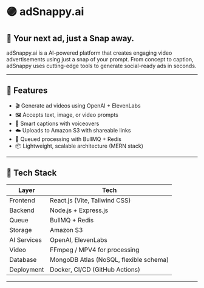 # 🟣 adSnappy.ai  
## 🎯 Your next ad, just a Snap away.

adSnappy.ai is a AI-powered platform that creates engaging video advertisements using just a snap of your prompt. From concept to caption, adSnappy uses cutting-edge tools to generate social-ready ads in seconds.

---

## 🚀 Features

- 🎬 Generate ad videos using OpenAI + ElevenLabs
- 🖼️ Accepts text, image, or video prompts
- 🧠 Smart captions with voiceovers
- ☁️ Uploads to Amazon S3 with shareable links
- 🔁 Queued processing with BullMQ + Redis
- 📦 Lightweight, scalable architecture (MERN stack)

---

## 🧩 Tech Stack

| Layer        | Tech                                  |
|--------------|----------------------------------------|
| Frontend     | React.js (Vite, Tailwind CSS)          |
| Backend      | Node.js + Express.js                   |
| Queue        | BullMQ + Redis                         |
| Storage      | Amazon S3                              |
| AI Services  | OpenAI, ElevenLabs      |
| Video        | FFmpeg / MPV4 for processing           |
| Database     | MongoDB Atlas (NoSQL, flexible schema) |
| Deployment   | Docker, CI/CD (GitHub Actions)         |

---
